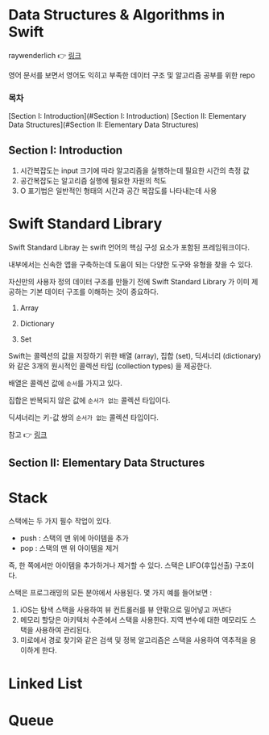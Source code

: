 # Data Structures & Algorithms in Swift 

raywenderlich 👉 [링크](https://www.raywenderlich.com/books/data-structures-algorithms-in-swift/v3.0/chapters/3-swift-standard-library)

영어 문서를 보면서 영어도 익히고 부족한 데이터 구조 및 알고리즘 공부를 위한 repo

### 목차

[Section I: Introduction](#Section I: Introduction)
[Section II: Elementary Data Structures](#Section II: Elementary Data Structures)

## Section I: Introduction

1. 시간복잡도는 input 크기에 따라 알고리즘을 실행하는데 필요한 시간의 측정 값
2. 공간복잡도는 알고리즘 실행에 필요한 자원의 척도
3. O 표기법은 일반적인 형태의 시간과 공간 복잡도를 나타내는데 사용

# Swift Standard Library

Swift Standard Libray 는 swift 언어의 핵심 구성 요소가 포함된 프레임워크이다.

내부에서는 신속한 앱을 구축하는데 도움이 되는 다양한 도구와 유형을 찾을 수 있다.

자신만의 사용자 정의 데이터 구조를 만들기 전에 Swift Standard Library 가 이미 제공하는 기본 데이터 구조를 이해하는 것이 중요하다.

1. Array

2. Dictionary

3. Set

Swift는 콜렉션의 값을 저장하기 위한 배열 (array), 집합 (set), 딕셔너리 (dictionary)와 같은 3개의 원시적인 콜렉션 타입 (collection types) 을 제공한다. 

배열은 콜렉션 값에 `순서`를 가지고 있다. 

집합은 반복되지 않은 값에 `순서가 없는` 콜렉션 타입이다. 

딕셔너리는 키-값 쌍의 `순서가 없는` 콜렉션 타입이다.


참고 👉 [링크](https://bbiguduk.gitbook.io/swift/language-guide-1/collection-types)

## Section II: Elementary Data Structures

# Stack

스택에는 두 가지 필수 작업이 있다.
- push : 스택의 맨 위에 아이템을 추가
- pop : 스택의 맨 위 아이템을 제거

즉, 한 쪽에서만 아이템을 추가하거나 제거할 수 있다.
스택은 LIFO(후입선출) 구조이다.

스택은 프로그래밍의 모든 분야에서 사용된다.
몇 가지 예를 들어보면 :
1. iOS는 탐색 스택을 사용하여 뷰 컨트롤러를 뷰 안팎으로 밀어넣고 꺼낸다
2. 메모리 할당은 아키텍처 수준에서 스택을 사용한다. 지역 변수에 대한 메모리도 스택을 사용하여 관리된다.
3. 미로에서 경로 찾기와 같은 검색 및 정복 알고리즘은 스택을 사용하여 역추적을 용이하게 한다.

# Linked List


# Queue



